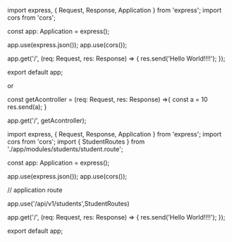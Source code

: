 
import express, { Request, Response, Application } from 'express';
import cors from 'cors';

const app: Application = express();

app.use(express.json());
app.use(cors());

app.get('/', (req: Request, res: Response) => {
  res.send('Hello World!!!!');
});

export default app;


or

const getAcontroller = (req: Request, res: Response) =>{
    const a = 10
    res.send(a);
}

app.get('/', getAcontroller);

<!--                                             -->

import express, { Request, Response, Application } from 'express';
import cors from 'cors';
import { StudentRoutes } from './app/modules/students/student.route';

const app: Application = express();

app.use(express.json());
app.use(cors());

// application route

app.use('/api/v1/students',StudentRoutes)


app.get('/', (req: Request, res: Response) => {
  res.send('Hello World!!!!');
});

export default app;


